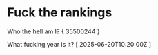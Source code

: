 # Fuck the rankings

Who the hell am I?
{ 35500244 }

What fucking year is it?
[ 2025-06-20T10:20:00Z ]

